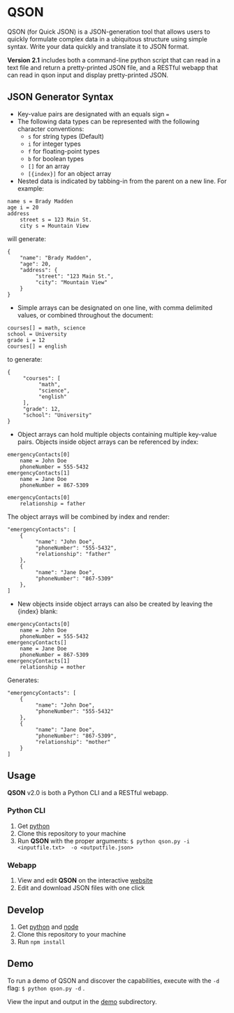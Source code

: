 # QSON
QSON (for Quick JSON) is a JSON-generation tool that allows users to quickly formulate complex data in a ubiquitous structure using simple syntax. Write your data quickly and translate it to JSON format.

**Version 2.1** includes both a command-line python script that can read in a text file and return a pretty-printed JSON file, and a RESTful webapp that can read in qson input and display pretty-printed JSON.

## JSON Generator Syntax
* Key-value pairs are designated with an equals sign ` = `
* The following data types can be represented with the following character conventions:
  * ` s ` for string types (Default)
  * ` i ` for integer types
  * ` f ` for floating-point types
  * ` b ` for boolean types
  * ` [] ` for an array
  * ` [{index}] ` for an object array
* Nested data is indicated by tabbing-in from the parent on a new line. For example:
```
name s = Brady Madden
age i = 20
address
	street s = 123 Main St.
	city s = Mountain View
 ```
 will generate:
 ```
{  
     "name": "Brady Madden",
     "age": 20,
     "address": {  
          "street": "123 Main St.",
          "city": "Mountain View"
     }
}
 ```
 * Simple arrays can be designated on one line, with comma delimited values, or combined throughout the document:
 ```
 courses[] = math, science
 school = University
 grade i = 12
 courses[] = english
 ```
  to generate:
```
{
     "courses": [
          "math",
          "science",
          "english"
     ],
     "grade": 12,
     "school": "University"
}
```
 * Object arrays can hold multiple objects containing multiple key-value pairs. Objects inside object arrays can be referenced by index:
```
emergencyContacts[0]
    name = John Doe
    phoneNumber = 555-5432
emergencyContacts[1]
    name = Jane Doe
    phoneNumber = 867-5309

emergencyContacts[0]
    relationship = father
```
The object arrays will be combined by index and render:
 ```
"emergencyContacts": [
     {
          "name": "John Doe",
          "phoneNumber": "555-5432",
          "relationship": "father"
     },
     {
          "name": "Jane Doe",
          "phoneNumber": "867-5309"
     },
]
```
 * New objects inside object arrays can also be created by leaving the {index} blank:
```
emergencyContacts[0]
    name = John Doe
    phoneNumber = 555-5432
emergencyContacts[]
    name = Jane Doe
    phoneNumber = 867-5309
emergencyContacts[1]
    relationship = mother
```
 Generates:
 ```
"emergencyContacts": [
     {
          "name": "John Doe",
          "phoneNumber": "555-5432"
     },
     {
          "name": "Jane Doe",
          "phoneNumber": "867-5309",
          "relationship": "mother"
     }
]
```

## Usage
**QSON** v2.0 is both a Python CLI and a RESTful webapp.
### Python CLI
1. Get [python](https://www.python.org/downloads/)
2. Clone this repository to your machine
3. Run **QSON** with the proper arguments:
`` $ python qson.py -i <inputfile.txt>  -o <outputfile.json> ``
### Webapp
1. View and edit **QSON** on the interactive [website](https://qson.herokuapp.com)
2. Edit and download JSON files with one click

## Develop
1. Get [python](https://www.python.org/downloads/) and [node](https://nodejs.org/en/download/)
2. Clone this repository to your machine
3. Run `npm install`

## Demo
To run a demo of QSON and discover the capabilities, execute with the ` -d ` flag: `` $ python qson.py -d `` .

View the input and output in the [demo](qson/demo) subdirectory.



